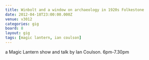 ```yaml
---
title: Winbolt and a window on archaeology in 1920s Folkestone
date: 2012-04-18T23:00:00.000Z
venue: v3012
categories: gig
board: 8
layout: gig
tags: [magic lantern, ian coulson]
---
```

a Magic Lantern show and talk by Ian Coulson.
6pm-7.30pm